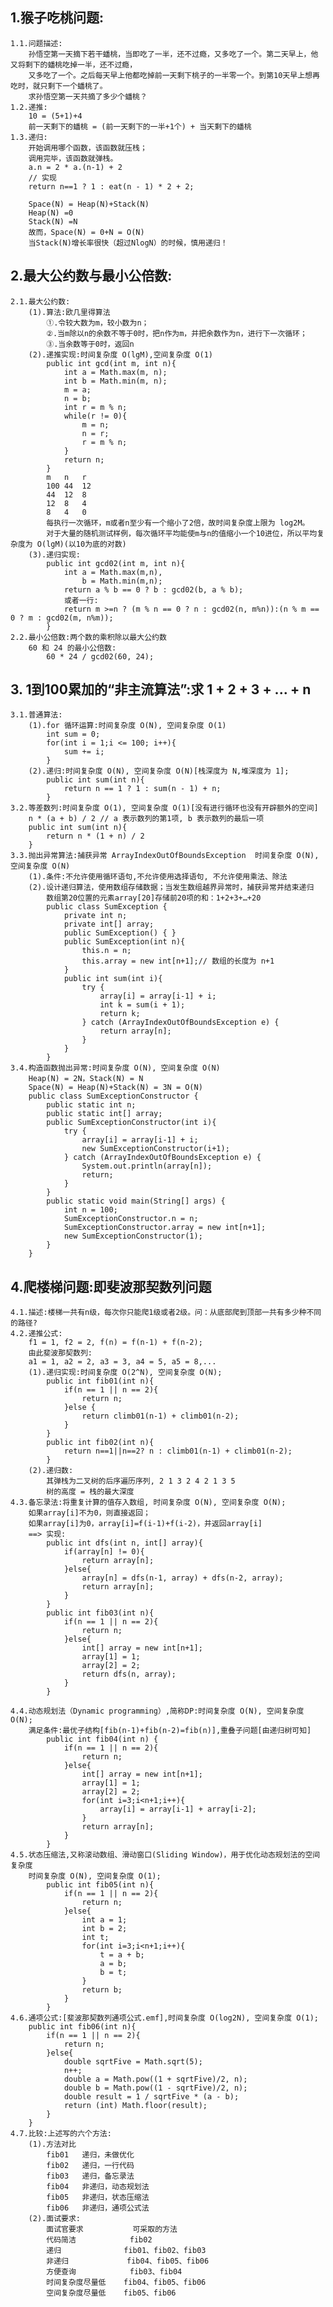 ## 1.猴子吃桃问题:
	1.1.问题描述:
		孙悟空第一天摘下若干蟠桃，当即吃了一半，还不过瘾，又多吃了一个。第二天早上，他又将剩下的蟠桃吃掉一半，还不过瘾，
		又多吃了一个。之后每天早上他都吃掉前一天剩下桃子的一半零一个。到第10天早上想再吃时，就只剩下一个蟠桃了。
		求孙悟空第一天共摘了多少个蟠桃？
	1.2.递推:
		10 = (5+1)+4
		前一天剩下的蟠桃 = (前一天剩下的一半+1个) + 当天剩下的蟠桃
	1.3.递归:
		开始调用哪个函数，该函数就压栈；
		调用完毕，该函数就弹栈。
		a.n = 2 * a.(n-1) + 2
		// 实现
		return n==1 ? 1 : eat(n - 1) * 2 + 2;

		Space(N) = Heap(N)+Stack(N)
		Heap(N) =0
		Stack(N) =N
		故而，Space(N) = 0+N = O(N)
		当Stack(N)增长率很快（超过NlogN）的时候，慎用递归！

## 2.最大公约数与最小公倍数:
	2.1.最大公约数:
		(1).算法:欧几里得算法
			①.令较大数为m，较小数为n；
			②.当m除以n的余数不等于0时，把n作为m，并把余数作为n，进行下一次循环；
			③.当余数等于0时，返回n
		(2).递推实现:时间复杂度 O(lgM),空间复杂度 O(1)
			public int gcd(int m, int n){					
				int a = Math.max(m, n);
				int b = Math.min(m, n);
				m = a;
				n = b;
				int r = m % n;
				while(r != 0){
					m = n;
					n = r;
					r = m % n;
				}
				return n;
			}
			m 	n 	r
			100 44  12
			44  12 	8
			12	8	4
			8	4	0
			每执行一次循环，m或者n至少有一个缩小了2倍，故时间复杂度上限为 log2M。
			对于大量的随机测试样例，每次循环平均能使m与n的值缩小一个10进位，所以平均复杂度为 O(lgM)(以10为底的对数)
		(3).递归实现:
			public int gcd02(int m, int n){
				int a = Math.max(m,n),
					b = Math.min(m,n);
				return a % b == 0 ? b : gcd02(b, a % b);
				或者一行:
				return m >=n ? (m % n == 0 ? n : gcd02(n, m%n)):(n % m == 0 ? m : gcd02(m, n%m));
			}
	2.2.最小公倍数:两个数的乘积除以最大公约数
		60 和 24 的最小公倍数:
			60 * 24 / gcd02(60, 24);
## 3. 1到100累加的“非主流算法”:求 1 + 2 + 3 + ... + n
	3.1.普通算法:
		(1).for 循环运算:时间复杂度 O(N), 空间复杂度 O(1)
			int sum = 0;
			for(int i = 1;i <= 100; i++){
				sum += i;
			}	
		(2).递归:时间复杂度 O(N), 空间复杂度 O(N)[栈深度为 N,堆深度为 1];
			public int sum(int n){
				return n == 1 ? 1 : sum(n - 1) + n;
			}
	3.2.等差数列:时间复杂度 O(1), 空间复杂度 O(1)[没有进行循环也没有开辟额外的空间]
		n * (a + b) / 2 // a 表示数列的第1项, b 表示数列的最后一项
		public int sum(int n){
			return n * (1 + n) / 2
		}
	3.3.抛出异常算法:捕获异常 ArrayIndexOutOfBoundsException  时间复杂度 O(N), 空间复杂度 O(N)
		(1).条件:不允许使用循环语句,不允许使用选择语句,	不允许使用乘法、除法
		(2).设计递归算法，使用数组存储数据；当发生数组越界异常时，捕获异常并结束递归
			数组第20位置的元素array[20]存储前20项的和：1+2+3+…+20
			public class SumException {
				private int n;
				private int[] array;			
				public SumException() {	}
				public SumException(int n){
					this.n = n;
					this.array = new int[n+1];// 数组的长度为 n+1
				}			
				public int sum(int i){
					try {
						array[i] = array[i-1] + i;
						int k = sum(i + 1);
						return k;
					} catch (ArrayIndexOutOfBoundsException e) {
						return array[n];
					}
				}			
			}
	3.4.构造函数抛出异常:时间复杂度 O(N), 空间复杂度 O(N)
		Heap(N) = 2N，Stack(N) = N
		Space(N) = Heap(N)+Stack(N) = 3N = O(N)
		public class SumExceptionConstructor {
			public static int n;
			public static int[] array;			
			public SumExceptionConstructor(int i){
				try {
					array[i] = array[i-1] + i;
					new SumExceptionConstructor(i+1);
				} catch (ArrayIndexOutOfBoundsException e) {
					System.out.println(array[n]);
					return;
				}
			}			
			public static void main(String[] args) {
				int n = 100;
				SumExceptionConstructor.n = n;
				SumExceptionConstructor.array = new int[n+1];
				new SumExceptionConstructor(1);
			}			
		}

## 4.爬楼梯问题:即斐波那契数列问题
	4.1.描述:楼梯一共有n级，每次你只能爬1级或者2级。问：从底部爬到顶部一共有多少种不同的路径?
	4.2.递推公式:
		f1 = 1, f2 = 2, f(n) = f(n-1) + f(n-2);
		由此斐波那契数列:
		a1 = 1, a2 = 2, a3 = 3, a4 = 5, a5 = 8,...
		(1).递归实现:时间复杂度 O(2^N), 空间复杂度 O(N);
			public int fib01(int n){
				if(n == 1 || n == 2){
					return n;
				}else {
					return climb01(n-1) + climb01(n-2);
				}
			}
			public int fib02(int n){
				return n==1||n==2? n : climb01(n-1) + climb01(n-2);
			}
		(2).递归数:
			其弹栈为二叉树的后序遍历序列, 2 1 3 2 4 2 1 3 5
			树的高度 = 栈的最大深度
	4.3.备忘录法:将重复计算的值存入数组, 时间复杂度 O(N), 空间复杂度 O(N);
		如果array[i]不为0，则直接返回；
		如果array[i]为0，array[i]=f(i-1)+f(i-2)，并返回array[i]
		==> 实现:
			public int dfs(int n, int[] array){
				if(array[n] != 0){
					return array[n];
				}else{
					array[n] = dfs(n-1, array) + dfs(n-2, array);
					return array[n];
				}
			}
			public int fib03(int n){
				if(n == 1 || n == 2){
					return n;
				}else{
					int[] array = new int[n+1];
					array[1] = 1;
					array[2] = 2;
					return dfs(n, array);
				}
			}	

	4.4.动态规划法（Dynamic programming）,简称DP:时间复杂度 O(N), 空间复杂度 O(N);
		满足条件:最优子结构[fib(n-1)+fib(n-2)=fib(n)],重叠子问题[由递归树可知]
			public int fib04(int n) {
				if(n == 1 || n == 2){
					return n;
				}else{
					int[] array = new int[n+1];
					array[1] = 1;
					array[2] = 2;
					for(int i=3;i<n+1;i++){
						array[i] = array[i-1] + array[i-2];
					}
					return array[n];
				}
			}
	4.5.状态压缩法,又称滚动数组、滑动窗口(Sliding Window)，用于优化动态规划法的空间复杂度
		时间复杂度 O(N), 空间复杂度 O(1);
			public int fib05(int n){
				if(n == 1 || n == 2){
					return n;
				}else{
					int a = 1;
					int b = 2;
					int t;
					for(int i=3;i<n+1;i++){
						t = a + b;
						a = b;
						b = t;
					}
					return b;
				}
			}
	4.6.通项公式:[斐波那契数列通项公式.emf],时间复杂度 O(log2N), 空间复杂度 O(1);
		public int fib06(int n){
			if(n == 1 || n == 2){
				return n;
			}else{
				double sqrtFive = Math.sqrt(5);
				n++;
				double a = Math.pow((1 + sqrtFive)/2, n);
				double b = Math.pow((1 - sqrtFive)/2, n);
				double result = 1 / sqrtFive * (a - b);
				return (int) Math.floor(result);
			}
		}
	4.7.比较:上述写的六个方法:
		(1).方法对比
			fib01	递归，未做优化
			fib02	递归，一行代码
			fib03	递归，备忘录法
			fib04	非递归，动态规划法
			fib05	非递归，状态压缩法
			fib06	非递归，通项公式法
		(2).面试要求:
			面试官要求			可采取的方法
			代码简洁			fib02
			递归				fib01、fib02、fib03
			非递归				fib04、fib05、fib06
			方便查询			fib03、fib04
			时间复杂度尽量低	fib04、fib05、fib06
			空间复杂度尽量低	fib05、fib06
































